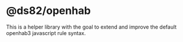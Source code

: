 # @ds82/openhab 

This is a helper library with the goal to extend and improve the default openhab3 javascript rule syntax.


